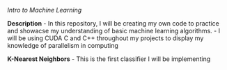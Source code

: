 *Intro to Machine Learning*

**Description**
	- In this repository, I will be creating my own code to practice and showacse my understanding of basic machine learning algorithms.
	- I will be using CUDA C and C++ throughout my projects to display my knowledge of parallelism in computing


**K-Nearest Neighbors**
	- This is the first classifier I will be implementing
